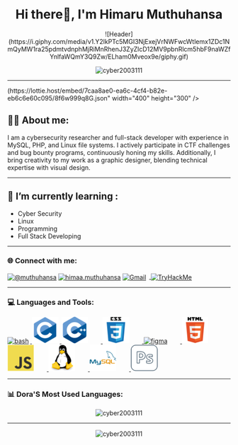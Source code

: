 <h1 align="center">Hi there👋, I'm Himaru Muthuhansa</h1>
<p>
<center>
![Header](https://i.giphy.com/media/v1.Y2lkPTc5MGI3NjExejVrNWFwcWtlemx1ZDc1NmQyMW1ra25pdmtvdnphMjRiMnRhenJ3ZyZlcD12MV9pbnRlcm5hbF9naWZfYnlfaWQmY3Q9Zw/ELham0Mveox9e/giphy.gif)
</center>
</p>

<p align="center">
  <img src="https://komarev.com/ghpvc/?username=cyber2003111&label=Profile%20views&color=0e75b6&style=flat" alt="cyber2003111"  width="80" height="30" />
</p>
<hr>
(https://lottie.host/embed/7caa8ae0-ea6c-4cf4-b82e-eb6c6e60c095/8f6w999q8G.json" width="400" height="300" />
<h2 align="left">👨‍🎓 About me:</h2>
<p>I am a cybersecurity researcher and full-stack developer with experience in MySQL, PHP, and Linux file systems. I actively participate in CTF challenges and bug bounty programs, continuously honing my skills. Additionally, I bring creativity to my work as a graphic designer, blending technical expertise with visual design.
</p>

---
<h2 align="left">🌱 I’m currently learning :</h2>
<ul>
  <li>Cyber Security</li>
  <li>Linux</li>
  <li>Programming</li>
  <li>Full Stack Developing</li>
</ul>


---

<h3 align="left">🌐 Connect with me:</h3>
<p align="left">
  <a href="https://twitter.com/@muthuhansa" target="_blank"><img align="center" src="https://raw.githubusercontent.com/rahuldkjain/github-profile-readme-generator/master/src/images/icons/Social/twitter.svg" alt="@muthuhansa" height="30" width="40" /></a>
  <a href="https://fb.com/himaa.muthuhansa" target="_blank"><img align="center" src="https://raw.githubusercontent.com/rahuldkjain/github-profile-readme-generator/master/src/images/icons/Social/facebook.svg" alt="himaa.muthuhansa" height="30" width="40" /></a>
  <a href="mailto:himarumuthuhansa@gmail.com" target="_blank">
    <img align="center" src="https://cdn-icons-png.flaticon.com/512/281/281769.png" alt="Gmail" height="30" width="40" style="margin-right: 7px;" />
  </a>
  <a href="https://tryhackme.com/p/Himarumuthuhans" target="_blank">
    <img align="center" src="https://tryhackme.com/img/favicon.png" alt="TryHackMe" height="30" width="40" style="margin-right: 7px;" />
  </a>
</p>

---

<h3 align="left">💻 Languages and Tools:</h3>
<p align="left">
  <a href="https://www.gnu.org/software/bash/" target="_blank" rel="noreferrer"> 
    <img src="https://www.vectorlogo.zone/logos/gnu_bash/gnu_bash-icon.svg" alt="bash" width="60" height="60" style="margin-right: 3px;"/> 
  </a> 
  <a href="https://www.cprogramming.com/" target="_blank" rel="noreferrer">
    <img src="https://raw.githubusercontent.com/devicons/devicon/master/icons/c/c-original.svg" alt="c" width="60" height="60" style="margin-right: 3px;"/>
  </a>
  <a href="https://www.w3schools.com/cpp/" target="_blank" rel="noreferrer">
    <img src="https://raw.githubusercontent.com/devicons/devicon/master/icons/cplusplus/cplusplus-original.svg" alt="cplusplus" width="60" height="60" style="margin-right: 29px;"/>
  </a>
  <a href="https://www.w3schools.com/css/" target="_blank" rel="noreferrer">
    <img src="https://raw.githubusercontent.com/devicons/devicon/master/icons/css3/css3-original-wordmark.svg" alt="css3" width="60" height="60" style="margin-right: 29px;"/>
  </a>
  <a href="https://www.figma.com/" target="_blank" rel="noreferrer">
    <img src="https://www.vectorlogo.zone/logos/figma/figma-icon.svg" alt="figma" width="60" height="60" style="margin-right: 29px;"/>
  </a> 
  <a href="https://www.w3.org/html/" target="_blank" rel="noreferrer">
    <img src="https://raw.githubusercontent.com/devicons/devicon/master/icons/html5/html5-original-wordmark.svg" alt="html5" width="60" height="60" style="margin-right: 29px;"/>
  </a> 
  <a href="https://developer.mozilla.org/en-US/docs/Web/JavaScript" target="_blank" rel="noreferrer">
    <img src="https://raw.githubusercontent.com/devicons/devicon/master/icons/javascript/javascript-original.svg" alt="javascript" width="60" height="60" style="margin-right: 29px;"/>
  </a> 
  <a href="https://www.linux.org/" target="_blank" rel="noreferrer">
    <img src="https://raw.githubusercontent.com/devicons/devicon/master/icons/linux/linux-original.svg" alt="linux" width="60" height="60" style="margin-right: 29px;"/>
  </a> 
  <a href="https://www.mysql.com/" target="_blank" rel="noreferrer">
    <img src="https://raw.githubusercontent.com/devicons/devicon/master/icons/mysql/mysql-original-wordmark.svg" alt="mysql" width="60" height="60" style="margin-right: 29px;"/>
  </a> 
  <a href="https://www.photoshop.com/en" target="_blank" rel="noreferrer">
    <img src="https://raw.githubusercontent.com/devicons/devicon/master/icons/photoshop/photoshop-line.svg" alt="photoshop" width="60" height="60" style="margin-right: 29px;"/>
  </a> 
</p>


---

<h3 align="left">📊 Dora'S Most Used Languages:</h3>

<p align="center">
  <img align="center" src="https://github-readme-stats.vercel.app/api/top-langs?username=cyber2003111&show_icons=true&locale=en&layout=compact&theme=radical" alt="cyber2003111" />
</p>

---

<p align="center">
  <img align="center" src="https://github-readme-streak-stats.herokuapp.com/?user=cyber2003111&theme=radical" alt="cyber2003111" />
</p>
